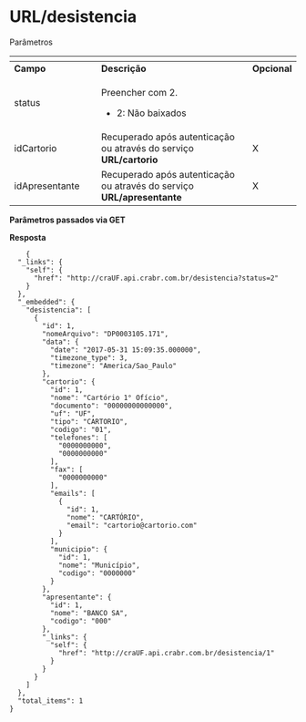 # URL/desistencia

Parâmetros

<table data-header-hidden><thead><tr><th width="180.33333333333331"></th><th width="461"></th><th></th></tr></thead><tbody><tr><td><strong>Campo</strong></td><td><strong>Descrição</strong></td><td><strong>Opcional</strong></td></tr><tr><td>status</td><td><p>Preencher com 2.</p><ul><li>2: Não baixados</li></ul></td><td></td></tr><tr><td>idCartorio</td><td>Recuperado após autenticação ou através do serviço <strong>URL/cartorio</strong></td><td>X</td></tr><tr><td>idApresentante</td><td>Recuperado após autenticação ou através do serviço <strong>URL/apresentante</strong></td><td>X</td></tr></tbody></table>

**Parâmetros passados via GET**

**Resposta**

```markup
    {
  "_links": {
    "self": {
      "href": "http://craUF.api.crabr.com.br/desistencia?status=2"
    }
  },
  "_embedded": {
    "desistencia": [
      {
        "id": 1,
        "nomeArquivo": "DP0003105.171",
        "data": {
          "date": "2017-05-31 15:09:35.000000",
          "timezone_type": 3,
          "timezone": "America/Sao_Paulo"
        },
        "cartorio": {
          "id": 1,
          "nome": "Cartório 1° Ofício",
          "documento": "00000000000000",
          "uf": "UF",
          "tipo": "CARTORIO",
          "codigo": "01",
          "telefones": [
            "0000000000",
            "0000000000"
          ],
          "fax": [
            "0000000000"
          ],
          "emails": [
            {
              "id": 1,
              "nome": "CARTÓRIO",
              "email": "cartorio@cartorio.com"
            }
          ],
          "municipio": {
            "id": 1,
            "nome": "Município",
            "codigo": "0000000"
          }
        },
        "apresentante": {
          "id": 1,
          "nome": "BANCO SA",
          "codigo": "000"
        },
        "_links": {
          "self": {
            "href": "http://craUF.api.crabr.com.br/desistencia/1"
          }
        }
      }
    ]
  },
  "total_items": 1
}
```
